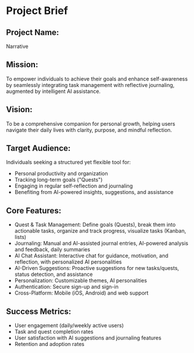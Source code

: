 # Project Brief

## Project Name:
Narrative

## Mission:
To empower individuals to achieve their goals and enhance self-awareness by seamlessly integrating task management with reflective journaling, augmented by intelligent AI assistance.

## Vision:
To be a comprehensive companion for personal growth, helping users navigate their daily lives with clarity, purpose, and mindful reflection.

## Target Audience:
Individuals seeking a structured yet flexible tool for:
- Personal productivity and organization
- Tracking long-term goals ("Quests")
- Engaging in regular self-reflection and journaling
- Benefiting from AI-powered insights, suggestions, and assistance

## Core Features:
- Quest & Task Management: Define goals (Quests), break them into actionable tasks, organize and track progress, visualize tasks (Kanban, lists)
- Journaling: Manual and AI-assisted journal entries, AI-powered analysis and feedback, daily summaries
- AI Chat Assistant: Interactive chat for guidance, motivation, and reflection, with personalized AI personalities
- AI-Driven Suggestions: Proactive suggestions for new tasks/quests, status detection, and assistance
- Personalization: Customizable themes, AI personalities
- Authentication: Secure sign-up and sign-in
- Cross-Platform: Mobile (iOS, Android) and web support

## Success Metrics:
- User engagement (daily/weekly active users)
- Task and quest completion rates
- User satisfaction with AI suggestions and journaling features
- Retention and adoption rates
